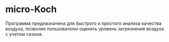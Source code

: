# micro-Koch
Программа предназначена для быстрого и простого анализа качества воздуха, позволяя пользователю оценить уровень загрязнения воздуха с учетом сезона.
